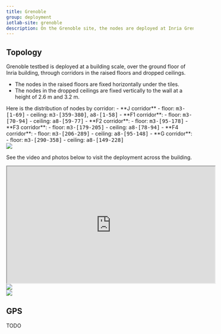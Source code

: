 ```yaml
---
title: Grenoble
group: deployment
iotlab-site: grenoble
description: On the Grenoble site, the nodes are deployed at Inria Grenoble – Rhône-Alpes. They are spread across corridors of the the ground floor. This site is very popular for large network and multi-hop experimentations.
---
```


## Topology

Grenoble testbed is deployed at a building scale, over the ground floor of Inria building, through corridors in the raised floors and dropped ceilings.

* The nodes in the raised floors are fixed horizontally under the tiles.
* The nodes in the dropped ceilings are fixed vertically to the wall at a height of 2.6 m and 3.2 m.

<div class="row">
<div class="col-lg-6" markdown="1">
Here is the distribution of nodes by corridor:
- **J corridor**
  - floor: <tt>m3-[1-69]</tt>
  - ceiling: <tt>m3-[359-380]</tt>, <tt>a8-[1-58]</tt>
- **F1 corridor**:
  - floor: <tt>m3-[70-94]</tt>
  - ceiling: <tt>a8-[59-77]</tt>
- **F2 corridor**:
  - floor: <tt>m3-[95-178]</tt>
- **F3 corridor**:
  - floor: <tt>m3-[179-205]</tt>
  - ceiling: <tt>a8-[78-94]</tt>
- **F4 corridor**:
  - floor: <tt>m3-[206-289]</tt>
  - ceiling: <tt>a8-[95-148]</tt>
- **G corridor**:
  - floor: <tt>m3-[290-358]</tt>
  - ceiling: <tt>a8-[149-228]</tt>
</div>
<div class="col-lg-6">
    <a href="{{ '/assets/images/deployments/grenoble/' | relative_url }}plan.png" data-toggle="lightbox" data-gallery="gallery">
        <img class="img-fluid" src="{{ '/assets/images/deployments/grenoble/' | relative_url }}plan.png">
    </a>
</div>
</div>

See the video and photos below to visit the deployment across the building.

<div class="embed-responsive embed-responsive-16by9">
  <iframe class="embed-responsive-item" width="560" height="315" src="https://www.youtube.com/embed/xxNPQyY-xzw" allowfullscreen></iframe>
</div>

<div class="row mb-3">
    <div class="col p-1">
        <a href="{{ '/assets/images/deployments/grenoble/' | relative_url }}false-floors.png" data-toggle="lightbox" data-gallery="gallery">
            <img class="img-thumbnail img-fluid" src="{{ '/assets/images/deployments/grenoble/' | relative_url }}false-floors.png">
        </a>
    </div>
    <div class="col p-1">
        <a href="{{ '/assets/images/deployments/grenoble/' | relative_url }}false-ceilings.png" data-toggle="lightbox" data-gallery="gallery">
            <img class="img-thumbnail img-fluid" src="{{ '/assets/images/deployments/grenoble/' | relative_url }}false-ceilings.png">
        </a>
    </div>
</div>

## GPS

TODO
